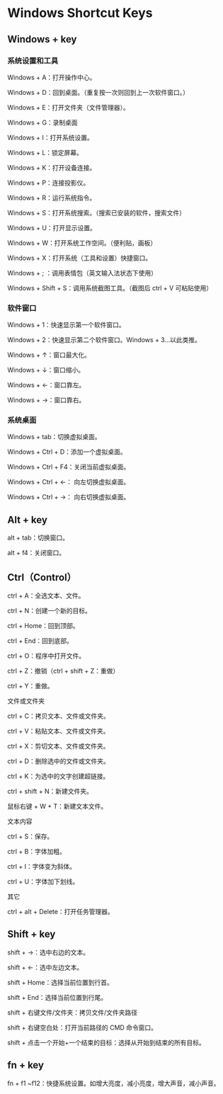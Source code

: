 # Windows Shortcut Keys

## Windows + key

### 系统设置和工具

Windows + A：打开操作中心。

Windows + D：回到桌面。（重复按一次则回到上一次软件窗口。）

Windows + E：打开文件夹（文件管理器）。

Windows + G：录制桌面

Windows + I：打开系统设置。

Windows + L：锁定屏幕。

Windows + K：打开设备连接。

Windows + P：连接投影仪。

Windows + R：运行系统指令。

Windows + S：打开系统搜索。（搜索已安装的软件，搜索文件）

Windows + U：打开显示设置。

Windows + W：打开系统工作空间。（便利贴，画板）

Windows + X：打开系统（工具和设置）快捷窗口。

Windows + ; ：调用表情包（英文输入法状态下使用）

Windows + Shift + S：调用系统截图工具。（截图后 ctrl + V 可粘贴使用）

### 软件窗口

Windows + 1：快速显示第一个软件窗口。

Windows + 2：快速显示第二个软件窗口。Windows + 3...以此类推。

Windows + ↑：窗口最大化。

Windows + ↓：窗口缩小。

Windows + ←：窗口靠左。

Windows + →：窗口靠右。

### 系统桌面

Windows + tab：切换虚拟桌面。

Windows + Ctrl + D：添加一个虚拟桌面。

Windows + Ctrl + F4：关闭当前虚拟桌面。

Windows + Ctrl + ←： 向左切换虚拟桌面。

Windows + Ctrl + →： 向右切换虚拟桌面。

## Alt + key

alt + tab：切换窗口。

alt + f4：关闭窗口。

## Ctrl（Control）

ctrl + A：全选文本、文件。

ctrl + N：创建一个新的目标。

ctrl + Home：回到顶部。

ctrl + End：回到底部。

ctrl + O：程序中打开文件。

ctrl + Z：撤销（ctrl + shift + Z：重做）

ctrl + Y：重做。

文件或文件夹

ctrl + C：拷贝文本、文件或文件夹。

ctrl + V：粘贴文本、文件或文件夹。

ctrl + X：剪切文本、文件或文件夹。

ctrl + D：删除选中的文件或文件夹。

ctrl + K：为选中的文字创建超链接。

ctrl + shift + N：新建文件夹。

鼠标右键 + W + T：新建文本文件。

文本内容

ctrl + S：保存。

ctrl + B：字体加粗。

ctrl + I：字体变为斜体。

ctrl + U：字体加下划线。

其它

ctrl + alt + Delete：打开任务管理器。

## Shift + key

shift + →：选中右边的文本。

shift + ←：选中左边文本。

shift + Home：选择当前位置到行首。

shift + End：选择当前位置到行尾。

shift + 右键文件/文件夹：拷贝文件/文件夹路径

shift + 右键空白处：打开当前路径的 CMD 命令窗口。

shift + 点击一个开始+一个结束的目标：选择从开始到结束的所有目标。

## fn + key

fn + f1 ~f12：快捷系统设置。如增大亮度，减小亮度，增大声音，减小声音。